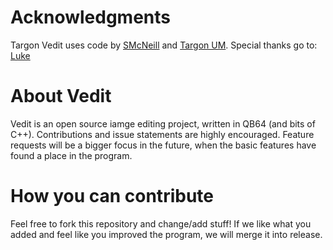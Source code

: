 # Acknowledgments
Targon Vedit uses code by <a href="https://www.qb64.org/forum/index.php?action=profile;u=9">SMcNeill</a> and <a href="https://github.com/Targon-Industries/um">Targon UM</a>. Special thanks go to: <a href="https://www.qb64.org/forum/index.php?action=profile;u=16">Luke</a>

# About Vedit
Vedit is an open source iamge editing project, written in QB64 (and bits of C++). Contributions and issue statements are highly encouraged. Feature requests will be a bigger focus in the future, when the basic features have found a place in the program.

# How you can contribute
Feel free to fork this repository and change/add stuff! If we like what you added and feel like you improved the program, we will merge it into release.
